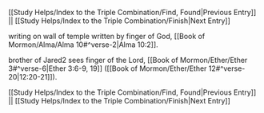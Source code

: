 [[Study Helps/Index to the Triple Combination/Find, Found|Previous Entry]]  ||  [[Study Helps/Index to the Triple Combination/Finish|Next Entry]]

 writing on wall of temple written by finger of God, [[Book of Mormon/Alma/Alma 10#^verse-2|Alma 10:2]].

 brother of Jared2 sees finger of the Lord, [[Book of Mormon/Ether/Ether 3#^verse-6|Ether 3:6-9, 19]] ([[Book of Mormon/Ether/Ether 12#^verse-20|12:20-21]]).

[[Study Helps/Index to the Triple Combination/Find, Found|Previous Entry]]  ||  [[Study Helps/Index to the Triple Combination/Finish|Next Entry]]